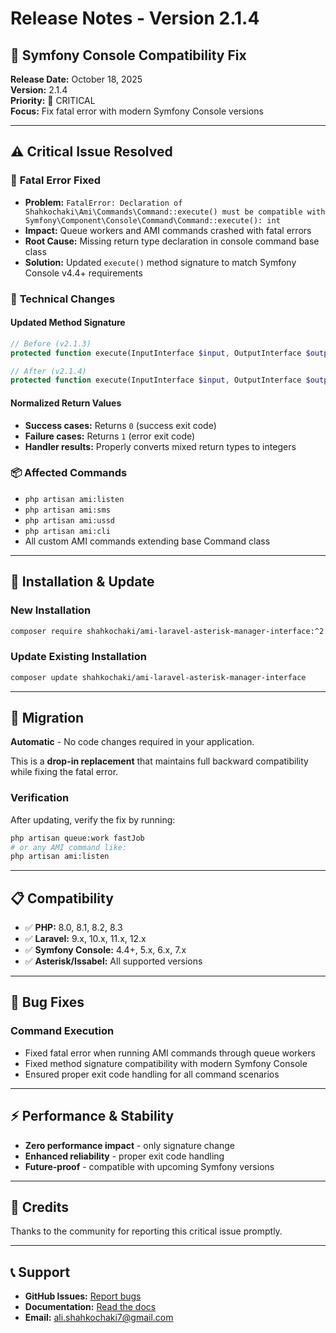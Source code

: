 # Release Notes - Version 2.1.4

## 🔧 **Symfony Console Compatibility Fix**

**Release Date:** October 18, 2025  
**Version:** 2.1.4  
**Priority:** 🔴 CRITICAL  
**Focus:** Fix fatal error with modern Symfony Console versions

---

## ⚠️ **Critical Issue Resolved**

### 🚨 **Fatal Error Fixed**

- **Problem:** `FatalError: Declaration of Shahkochaki\Ami\Commands\Command::execute() must be compatible with Symfony\Component\Console\Command\Command::execute(): int`
- **Impact:** Queue workers and AMI commands crashed with fatal errors
- **Root Cause:** Missing return type declaration in console command base class
- **Solution:** Updated `execute()` method signature to match Symfony Console v4.4+ requirements

### 🔄 **Technical Changes**

#### Updated Method Signature

```php
// Before (v2.1.3)
protected function execute(InputInterface $input, OutputInterface $output)

// After (v2.1.4)
protected function execute(InputInterface $input, OutputInterface $output): int
```

#### Normalized Return Values

- **Success cases:** Returns `0` (success exit code)
- **Failure cases:** Returns `1` (error exit code)
- **Handler results:** Properly converts mixed return types to integers

### 📦 **Affected Commands**

- `php artisan ami:listen`
- `php artisan ami:sms`
- `php artisan ami:ussd`
- `php artisan ami:cli`
- All custom AMI commands extending base Command class

---

## 🚀 **Installation & Update**

### New Installation

```bash
composer require shahkochaki/ami-laravel-asterisk-manager-interface:^2.1.4
```

### Update Existing Installation

```bash
composer update shahkochaki/ami-laravel-asterisk-manager-interface
```

---

## 🔄 **Migration**

**Automatic** - No code changes required in your application.

This is a **drop-in replacement** that maintains full backward compatibility while fixing the fatal error.

### Verification

After updating, verify the fix by running:

```bash
php artisan queue:work fastJob
# or any AMI command like:
php artisan ami:listen
```

---

## 📋 **Compatibility**

- ✅ **PHP:** 8.0, 8.1, 8.2, 8.3
- ✅ **Laravel:** 9.x, 10.x, 11.x, 12.x
- ✅ **Symfony Console:** 4.4+, 5.x, 6.x, 7.x
- ✅ **Asterisk/Issabel:** All supported versions

---

## 🐛 **Bug Fixes**

### Command Execution

- Fixed fatal error when running AMI commands through queue workers
- Fixed method signature compatibility with modern Symfony Console
- Ensured proper exit code handling for all command scenarios

---

## ⚡ **Performance & Stability**

- **Zero performance impact** - only signature change
- **Enhanced reliability** - proper exit code handling
- **Future-proof** - compatible with upcoming Symfony versions

---

## 🙏 **Credits**

Thanks to the community for reporting this critical issue promptly.

---

## 📞 **Support**

- **GitHub Issues:** [Report bugs](https://github.com/shahkochaki/ami-laravel-asterisk-manager-interface/issues)
- **Documentation:** [Read the docs](https://github.com/shahkochaki/ami-laravel-asterisk-manager-interface#readme)
- **Email:** ali.shahkochaki7@gmail.com
